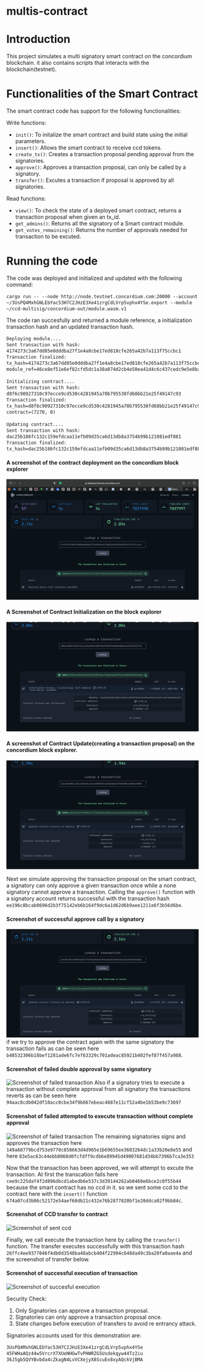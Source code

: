 # multis-contract
# Introduction

This project simulates a multi signatory smart contract on the concordium blockchain. it also contains scripts that interacts with the blockchain(testnet). 


# Functionalities of the Smart Contract

The smart contract code has support for the following functionalities:

Write functions:
- `init()`: To initalize the smart contract and build state using the initial parameters.
- `insert()`: Allows the smart contract to receive ccd tokens.
- `create_tx()`: Creates a transaction proposal pending approval from the signatories.
- `approve()`: Approves a transaction proposal, can only be called by a signatory.
- `transfer()`: Excutes a transaction if proposal is approved by all signatories.


Read functions:

- `view()`: To check the state of a deployed smart contract, returns a transaction proposal when given an tx_id.
- `get_admins()`: Returns all the signatory of a Smart contract module.
- `get_votes_remaining()`: Returns the number of approvals needed for transaction to be excuted.



# Running the code
The code was deployed and initialized and updated with the following command: 
```
cargo run -- --node http://node.testnet.concordium.com:20000 --account ~/3UsPQ4MxhGNLEbYac53H7C2JHzE3Xe41zrgCdLVrp5vphx4YSe.export --module ~/ccd-multisig/concordium-out/module.wasm.v1

```
The code ran succesfully and returned a module reference, a initialization transaction hash and an updated transaction hash.

```
Deploying module....
Sent transaction with hash: 4174273c3a67dd85e0dddba27f1e4a8cbe17ed818cfe265a42b7a113f75ccbc1
Transaction finalized: tx_hash=4174273c3a67dd85e0dddba27f1e4a8cbe17ed818cfe265a42b7a113f75ccbc1 module_ref=46ce8ef51e6ef82cfd5dc1a38a074d2cb4e50ea41d4c6c437cedc9e5e8bae3f3

Initializing contract....
Sent transaction with hash: d8f6c90927310c97ecce9cd530c4281945a70b795538fd68bb21e25f49147c93
Transaction finalized: tx_hash=d8f6c90927310c97ecce9cd530c4281945a70b795538fd68bb21e25f49147c93 contract=(7270, 0)

Updating contract....
Sent transaction with hash: dac25b186fc132c159efdcaa11efb09d35ca6d13db8a3754b99b121081edf881
Transaction finalized: tx_hash=dac25b186fc132c159efdcaa11efb09d35ca6d13db8a3754b99b121081edf881
```

#### A screenshot of the contract deployment on the concordium block explorer
![Screenshot of deployment](./img/Screen%20Shot%202023-11-14%20at%201.35.33%20AM.png)


#### A Screenshot of Contract Initialization on the block explorer 
![Screenshot of deployment](./img/contract_init.png)


#### A screenshot of Contract Update(creating a transaction proposal) on the concordium block explorer.
![Screenshot of deployment](./img/contract_create_tx.png)

Next we simulate approving the transaction proposal on the smart contract, a signatory can only approve a given transaction once while a none signatory cannot approve a transaction. Calling the `approve()` function with a signatory account returns successful with the transaction hash ```ee196c8bcab0696d2b3f75142eb6b164f9dc6a1d62d6b9aee1211e6f3b56d6be```.

#### Screenshot of successful approve call by a signatory
![Screenshot of succesful approval](./img/signatory_approve.png)
if we try to approve the contract again with the same signatory the transaction fails as can be seen here
```b48532306b18bef1281ade6fc7ef63329c701adeac85921b402fef87f457a988```.

#### Screenshot of failed double approval by same signatory
![Screenshot of failed transaction](./img/failed_tx.png)
Also if a signatory tries to execute a transaction without complete approval from all signatory the transactions reverts as can be seen here ``` 94aac8cdb042df10acc0cbe34f9b667ebeac4887e11cf52a4be1b53be9c73697``` 

#### Screenshot of failed attempted to execute transaction without complete approval 
![Screenshot of failed transaction](./img/transfer_failed.png)
The remaining signatories signs and approves the transaction here ```149a68779bcd753e9770c858663d4d965e1b69655ee3683264dc1a33b20e8e55``` and here ```83e5ac63c44ebb8068d0fcfdff9cdb6e89945d49007681d34bb7396b7ca3e353```

Now that the transaction has been approved, we will attempt to excute the transaction. At first the transcation fails here `cee9c225daf4f2d896dbcd1abedb6e537c3d39144262ab0460e6bce2c0f55b44` because the smart contract has no ccd in it. so we sent some ccd to the contract here with the `insert()` function `674a07cd3b06c52172e54aef68db21c432e76b2877820bf1e20ddca02f9bb84c`.

#### Screenshot of CCD transfer to contract
![Screenshot of sent ccd](./img/insert_tx.png)

Finally, we call execute the transaction here by calling the `transfer()` function. The transfer executes successfully with this transaction hash `26ffc4ee9377046f4db0d3548ba48abcb404f22994c648da49c3ba20fa0aae4a` and the screenshot of transfer below. 

#### Screenshot of successful execution of transaction 
![Screenshot of succesful execution](./img/transfer_successful.png)

Security Check:
  1. Only Signatories can approve a transaction proposal.
  2.  Signatories can only approve a transaction proposal once.
  3.  State changes before execution of transfers to avoid re entrancy attack.

Signatories accounts used for this demonstration are:

```
3UsPQ4MxhGNLEbYac53H7C2JHzE3Xe41zrgCdLVrp5vphx4YSe
45FWHaAQz44w5VrcrX7XUeNHGwTvPHWRZGSUsdekqyw44Tz2iu
36J5gb5QVYBvbda4cZkagN4LvVCXejyX8ScuEx8xyAQckVjBMA
```
